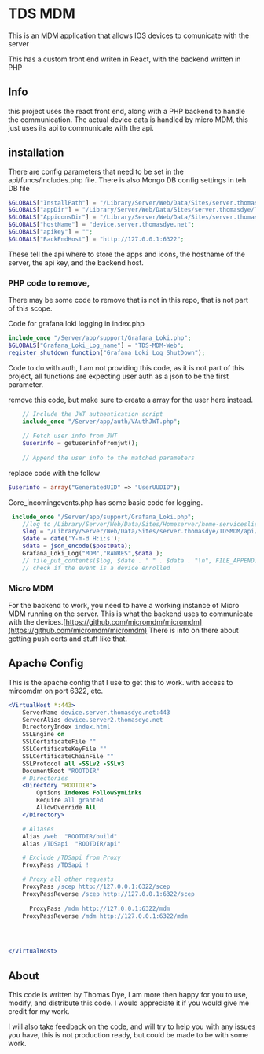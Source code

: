 # TDS MDM

This is an MDM application that allows IOS devices to comunicate with the server

This has a custom front end writen in React, with the backend written in PHP

## Info 
 this project uses the react front end, along with a PHP backend to handle the communication. The actual device  data is handled by micro MDM, this just uses its api to communicate with the api. 




 ## installation

There are config parameters that need to be set in the api/funcs/includes.php file. 
There is also Mongo DB config settings in teh DB file 
```php  
$GLOBALS["InstallPath"] = "/Library/Server/Web/Data/Sites/server.thomasdye/TDSMDM/api";
$GLOBALS["appDir"] = "/Library/Server/Web/Data/Sites/server.thomasdye/TDSMDM/api/files/apps";
$GLOBALS["AppiconsDir"] = "/Library/Server/Web/Data/Sites/server.thomasdye/TDSMDM/api/files/icons";
$GLOBALS["hostName"] = "device.server.thomasdye.net";
$GLOBALS["apikey"] = "";
$GLOBALS["BackEndHost"] = "http://127.0.0.1:6322";
```
These tell the api where to store the apps and icons, the hostname of the server, the api key, and the backend host.


### PHP code to remove, 
There may be some code to remove that is not in this repo, that is not part of this scope. 

Code for grafana loki logging in index.php 
```php
include_once "/Server/app/support/Grafana_Loki.php";
$GLOBALS["Grafana_Loki_Log_name"] = "TDS-MDM-Web";
register_shutdown_function("Grafana_Loki_Log_ShutDown");
```
Code to do with auth, I am not providing this code, as it is not part of this project, all functions are expecting user auth as a json to be the first parameter.

remove this code, but make sure to create a array for the user here instead. 
```php
    // Include the JWT authentication script
    include_once "/Server/app/auth/VAuthJWT.php";
    
    // Fetch user info from JWT
    $userinfo = getuserinfofromjwt();
    
    // Append the user info to the matched parameters
```
replace code with the follow 
```php
$userinfo = array("GeneratedUID" => "UserUUDID");
```

Core_incomingevents.php has some basic code for logging.

```php
 include_once "/Server/app/support/Grafana_Loki.php";
    //log to /Library/Server/Web/Data/Sites/Homeserver/home-serviceslist/api/logs
    $log = "/Library/Server/Web/Data/Sites/server.thomasdye/TDSMDM/api/logs/incomingevent.log";
    $date = date('Y-m-d H:i:s');
    $data = json_encode($postData);
    Grafana_Loki_Log("MDM","RAWRES",$data );
    // file_put_contents($log, $date . " " . $data . "\n", FILE_APPEND);
    // check if the event is a device enrolled

```



### Micro MDM
For the backend to work, you need to have a working instance of Micro MDM running on the server. This is what the backend uses to communicate with the devices.[https://github.com/micromdm/micromdm](https://github.com/micromdm/micromdm)
There is info on there about getting push certs and stuff like that. 



## Apache Config

This is the apache config that I use to get this to work. 
with access to mircomdm on port 6322, etc.

```apache
<VirtualHost *:443>
    ServerName device.server.thomasdye.net:443
    ServerAlias device.server2.thomasdye.net
    DirectoryIndex index.html
    SSLEngine on
    SSLCertificateFile ""
    SSLCertificateKeyFile ""
    SSLCertificateChainFile ""
    SSLProtocol all -SSLv2 -SSLv3
    DocumentRoot "ROOTDIR"
    # Directories
    <Directory "ROOTDIR">
        Options Indexes FollowSymLinks
        Require all granted
        AllowOverride All
    </Directory>

    # Aliases
    Alias /web  "ROOTDIR/build"
    Alias /TDSapi  "ROOTDIR/api"

    # Exclude /TDSapi from Proxy
    ProxyPass /TDSapi !

    # Proxy all other requests
    ProxyPass /scep http://127.0.0.1:6322/scep
    ProxyPassReverse /scep http://127.0.0.1:6322/scep
    
      ProxyPass /mdm http://127.0.0.1:6322/mdm
    ProxyPassReverse /mdm http://127.0.0.1:6322/mdm
    



</VirtualHost>
```



## About 

This code is written by Thomas Dye, I am more then happy for you to use, modify, and distribute this code. I would appreciate it if you would give me credit for my work.

I will also take feedback on the code, and will try to help you with any issues you have, this is not production ready, but could be made to be with some work.



```
